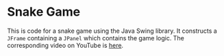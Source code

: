 # Snake Game
This is code for a snake game using the Java Swing library. It constructs a `JFrame` containing a `JPanel` which
contains the game logic. The corresponding video on YouTube is [here](https://youtu.be/iGdvm-9IqEw).